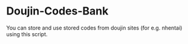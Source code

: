 # Doujin-Codes-Bank
You can store and use stored codes from doujin sites (for e.g. nhentai) using this script.
